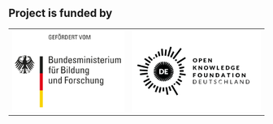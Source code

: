 <div id="funding">
	<h2>Project is funded by</h2>
	<table>
		<tr>
			<td><img class="funding_logo" src="/images/logo-bmbf.svg" alt="Bundesministerium fuer Bildung und Forschung"></td>
			<td><img class="funding_logo" src="/images/logo-okfn.svg" alt="Open Knowledge Foundation Deutschland"></td>
		</tr>
	</table>
</div>
